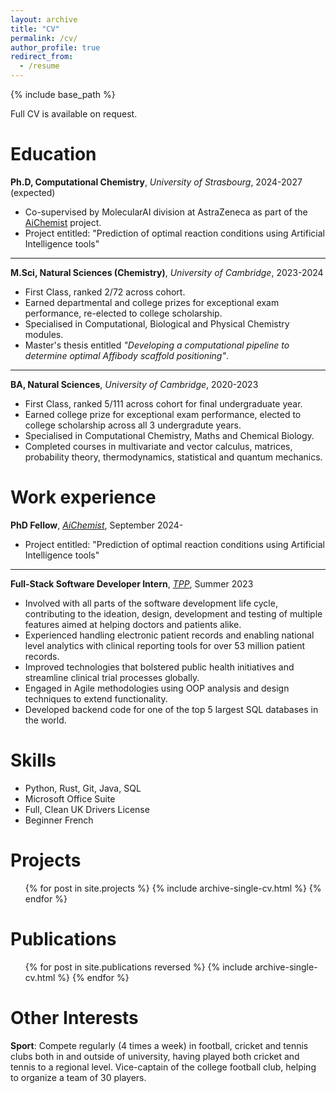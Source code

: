 ```yaml
---
layout: archive
title: "CV"
permalink: /cv/
author_profile: true
redirect_from:
  - /resume
---
```


{% include base_path %}

Full CV is available on request.

# Education

**Ph.D, Computational Chemistry**, _University of Strasbourg_, 2024-2027 (expected)

- Co-supervised by MolecularAI division at AstraZeneca as part of the [AiChemist](https://aichemist.eu) project.
- Project entitled: "Prediction of optimal reaction conditions using Artificial Intelligence tools"

---

**M.Sci, Natural Sciences (Chemistry)**, _University of Cambridge_, 2023-2024

- First Class, ranked 2/72 across cohort.
- Earned departmental and college prizes for exceptional exam performance, re-elected to college scholarship.
- Specialised in Computational, Biological and Physical Chemistry modules.
- Master's thesis entitled _"Developing a computational pipeline to determine optimal Affibody scaffold positioning"_.

---

**BA, Natural Sciences**, _University of Cambridge_, 2020-2023

- First Class, ranked 5/111 across cohort for final undergraduate year.
- Earned college prize for exceptional exam performance, elected to college scholarship across all 3 undergradute years.
- Specialised in Computational Chemistry, Maths and Chemical Biology.
- Completed courses in multivariate and vector calculus, matrices, probability theory, thermodynamics, statistical and quantum mechanics.

# Work experience

**PhD Fellow**, _[AiChemist](https://aichemist.eu)_, September 2024-

- Project entitled: "Prediction of optimal reaction conditions using Artificial Intelligence tools"

---

**Full-Stack Software Developer Intern**, _[TPP](https://tpp-uk.com)_, Summer 2023

- Involved with all parts of the software development life cycle, contributing to the ideation, design, development and testing of multiple features aimed at helping doctors and patients alike.
- Experienced handling electronic patient records and enabling national level analytics with clinical reporting tools for over 53 million patient records.
- Improved technologies that bolstered public health initiatives and streamline clinical trial processes globally.
- Engaged in Agile methodologies using OOP analysis and design techniques to extend functionality.
- Developed backend code for one of the top 5 largest SQL databases in the world.

# Skills

- Python, Rust, Git, Java, SQL
- Microsoft Office Suite
- Full, Clean UK Drivers License
- Beginner French

# Projects

  <ul>{% for post in site.projects %}
    {% include archive-single-cv.html %}
  {% endfor %}</ul>

# Publications

  <ul>{% for post in site.publications reversed %}
    {% include archive-single-cv.html %}
  {% endfor %}</ul>
  
Other Interests
======
**Sport**:  Compete regularly (4 times a week) in football, cricket and tennis clubs both in and outside of university, having played both cricket and tennis to a regional level. Vice-captain of the college football club, helping to organize a team of 30 players.
